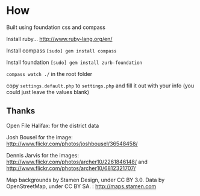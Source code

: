 # How

Built using foundation css and compass

Install ruby... http://www.ruby-lang.org/en/

Install compass `[sudo] gem install compass`

Install foundation `[sudo] gem install zurb-foundation`

`compass watch ./` in the root folder

copy `settings.default.php` to `settings.php` and fill it out with your info (you could just leave the values blank)


## Thanks

Open File Halifax: for the district data

Josh Bousel for the image:   http://www.flickr.com/photos/joshbousel/36548458/

Dennis Jarvis for the images: http://www.flickr.com/photos/archer10/2261846148/ and http://www.flickr.com/photos/archer10/6812321707/

Map backgrounds by Stamen Design, under CC BY 3.0. Data by OpenStreetMap, under CC BY SA. : http://maps.stamen.com